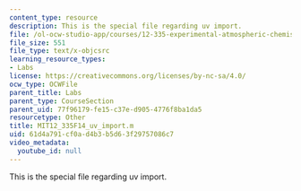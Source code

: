 ```yaml
---
content_type: resource
description: This is the special file regarding uv import.
file: /ol-ocw-studio-app/courses/12-335-experimental-atmospheric-chemistry-fall-2014/61d4a791cf0ad4b3b5d63f29757086c7_MIT12_335F14_uv_import.m
file_size: 551
file_type: text/x-objcsrc
learning_resource_types:
- Labs
license: https://creativecommons.org/licenses/by-nc-sa/4.0/
ocw_type: OCWFile
parent_title: Labs
parent_type: CourseSection
parent_uid: 77f96179-fe15-c37e-d905-4776f8ba1da5
resourcetype: Other
title: MIT12_335F14_uv_import.m
uid: 61d4a791-cf0a-d4b3-b5d6-3f29757086c7
video_metadata:
  youtube_id: null
---
```

This is the special file regarding uv import.